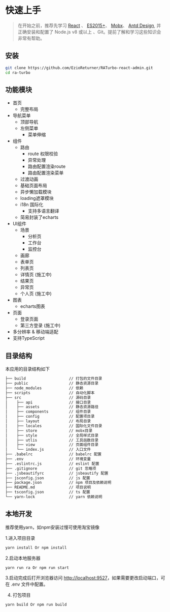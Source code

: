 # 快速上手

> 在开始之前，推荐先学习 [React](https://reactjs.org/) 、 [ES2015+](http://es6.ruanyifeng.com/)、 [Mobx](https://mobx.js.org/)、  [Antd Design](https://ant.design/docs/react/introduce-cn), 并正确安装和配置了 Node.js v8 或以上 、Git。提前了解和学习这些知识会非常有帮助。

## 安装

```bash
git clone https://github.com/EzioReturner/RATurbo-react-admin.git
cd ra-turbo
```

## 功能模块

- 首页
    - 完整布局
- 导航菜单
    - 顶部导航
    - 左侧菜单
      - 菜单伸缩
- 组件
    - 路由
      - route 权限校验
      - 异常处理
      - 路由配置渲染route
      - 路由配置渲染菜单
    - 过渡动画
    - 基础页面布局
    - 异步懒加载模块
    - loading遮罩模块
    - i18n 国际化
      - 支持多语言翻译
    - 简易封装了echarts
- UI组件
    - 场景
      - 分析页
      - 工作台
      - 监控台
    - 画廊
    - 表单页 
    - 列表页
    - 详情页 (施工中)
    - 结果页
    - 异常页
    - 个人页 (施工中)
- 图表
    - echarts图表
- 页面
    - 登录页面
    - 第三方登录 (施工中)
- 多分辨率 & 移动端适配 
- 支持TypeScript

## 目录结构

本应用的目录结构如下

```bash
├── build                   // 打包的文件目录
├── public                  // 静态资源目录
├── node_modules            // 依赖
├── scripts                 // 自动化脚本
├── src                     // 源码目录
│    ├── api                // 接口目录
│    ├── assets             // 静态资源路径
│    ├── components         // 组件目录
│    ├── config             // 配置项目录
│    ├── layout             // 布局目录
│    ├── locales            // 国际化文件目录
│    ├── store              // mobx目录
│    ├── style              // 全局样式目录
│    ├── utlis              // 工具函数目录
│    ├── view               // 页面组件目录
│    └── index.js           // 入口文件
├── .babelrc                // babelrc 配置
├── .env                    // 环境变量
├── .eslintrc.js            // eslint 配置
├── .gitignore              // git 忽略项
├── .jsbeautifyrc           // jsbeautify 配置
├── jsconfig.json           // js 配置
├── package.json            // npm 项目及依赖说明
├── README.md               // 项目说明
├── tsconfig.json           // ts 配置
└── yarn-lock               // yarn 依赖说明
```

## 本地开发
推荐使用yarn，如npm安装过慢可使用淘宝镜像

1.进入项目目录
```bash
yarn install Or npm install
```

2.启动本地服务器
```bash
yarn run ra Or npm run start
```

3.启动完成后打开浏览器访问 [http://localhost:9527](http://localhost:9527)，如果需要更改启动端口，可在 .env 文件中配置。

4. 打包项目

```bash
yarn build Or npm run build
```